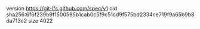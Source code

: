 version https://git-lfs.github.com/spec/v1
oid sha256:6f6f239b9f1500585b1cab0c5f9c51cd9f575bd2334ce719f9a65b9b8da713c2
size 4022
